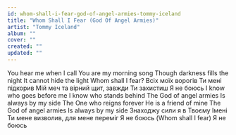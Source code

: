 ```yaml
---
id: whom-shall-i-fear-god-of-angel-armies-tommy-iceland
title: "Whom Shall I Fear (God Of Angel Armies)"
artist: "Tommy Iceland"
album: ""
cover: ""
created: ""
updated: ""
---
```


You hear me when I call
You are my morning song
Though darkness fills the night
It cannot hide the light
Whom shall I fear?
Всіх моїх ворогів Ти мені підкорив
Мій меч та вірний щит, завжди Ти захистиш
Я не боюсь
I know who goes before me
I know who stands behind
The God of angel armies
Is always by my side
The One who reigns forever
He is a friend of mine
The God of angel armies
Is always by my side
Знаходжу сили я в Твоєму Імені
Ти мене визволив, для мене переміг
Я не боюсь (Whom shall I fear)
Я не боюсь